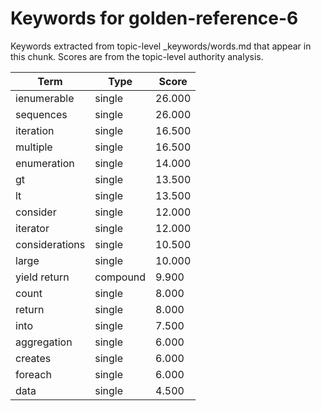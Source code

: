 # Keywords for golden-reference-6

Keywords extracted from topic-level _keywords/words.md that appear in this chunk.
Scores are from the topic-level authority analysis.

| Term | Type | Score |
|------|------|-------|
| ienumerable | single | 26.000 |
| sequences | single | 26.000 |
| iteration | single | 16.500 |
| multiple | single | 16.500 |
| enumeration | single | 14.000 |
| gt | single | 13.500 |
| lt | single | 13.500 |
| consider | single | 12.000 |
| iterator | single | 12.000 |
| considerations | single | 10.500 |
| large | single | 10.000 |
| yield return | compound | 9.900 |
| count | single | 8.000 |
| return | single | 8.000 |
| into | single | 7.500 |
| aggregation | single | 6.000 |
| creates | single | 6.000 |
| foreach | single | 6.000 |
| data | single | 4.500 |
